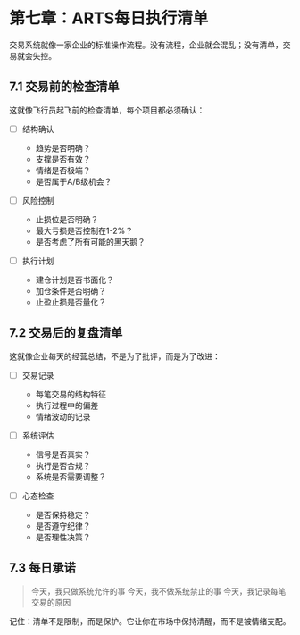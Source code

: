 # 第七章：ARTS每日执行清单

交易系统就像一家企业的标准操作流程。没有流程，企业就会混乱；没有清单，交易就会失控。

## 7.1 交易前的检查清单

这就像飞行员起飞前的检查清单，每个项目都必须确认：

- [ ] 结构确认
  - 趋势是否明确？
  - 支撑是否有效？
  - 情绪是否极端？
  - 是否属于A/B级机会？

- [ ] 风险控制
  - 止损位是否明确？
  - 最大亏损是否控制在1-2%？
  - 是否考虑了所有可能的黑天鹅？

- [ ] 执行计划
  - 建仓计划是否书面化？
  - 加仓条件是否明确？
  - 止盈止损是否量化？

## 7.2 交易后的复盘清单

这就像企业每天的经营总结，不是为了批评，而是为了改进：

- [ ] 交易记录
  - 每笔交易的结构特征
  - 执行过程中的偏差
  - 情绪波动的记录

- [ ] 系统评估
  - 信号是否真实？
  - 执行是否合规？
  - 系统是否需要调整？

- [ ] 心态检查
  - 是否保持稳定？
  - 是否遵守纪律？
  - 是否理性决策？

## 7.3 每日承诺

> 今天，我只做系统允许的事
> 今天，我不做系统禁止的事
> 今天，我记录每笔交易的原因

记住：清单不是限制，而是保护。它让你在市场中保持清醒，而不是被情绪支配。 